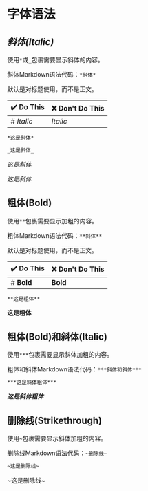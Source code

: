 # 字体语法

## *斜体(Italic)*

使用`*`或`_`包裹需要显示斜体的内容。

斜体Markdown语法代码：`*斜体*`

默认是对标题使用，而不是正文。

|:heavy_check_mark: Do This|:x: Don't Do This|
|:-|:-|
|# *Italic*| *Italic*|

``` markdown
*这是斜体*

_这是斜体_
```

*这是斜体*

_这是斜体_

## **粗体(Bold)**

使用`**`包裹需要显示加粗的内容。

粗体Markdown语法代码：`**斜体**`

默认是对标题使用，而不是正文。

|:heavy_check_mark: Do This|:x: Don't Do This|
|:-|:-|
|# **Bold**| **Bold**|

``` markdown
**这是粗体**
```

**这是粗体**

## 粗体(Bold)和斜体(Italic)

使用`***`包裹需要显示斜体加粗的内容。

粗体和斜体Markdown语法代码：`***斜体和斜体***`

``` markdown
***这是斜体粗体***
```

***这是斜体粗体***

## 删除线(Strikethrough)

使用`~`包裹需要显示斜体加粗的内容。

删除线Markdown语法代码：`~删除线~`

``` markdown
~这是删除线~
```

~这是删除线~